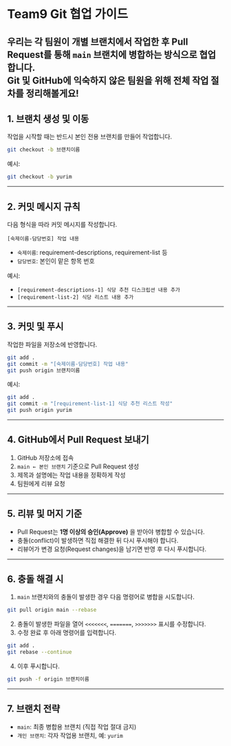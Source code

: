 # Team9 Git 협업 가이드

우리는 각 팀원이 개별 브랜치에서 작업한 후 Pull Request를 통해 `main` 브랜치에 병합하는 방식으로 협업합니다.  
Git 및 GitHub에 익숙하지 않은 팀원을 위해 전체 작업 절차를 정리해볼게요!
---

## 1. 브랜치 생성 및 이동

작업을 시작할 때는 반드시 본인 전용 브랜치를 만들어 작업합니다.

```bash
git checkout -b 브랜치이름
```

예시:
```bash
git checkout -b yurim
```

---

## 2. 커밋 메시지 규칙

다음 형식을 따라 커밋 메시지를 작성합니다.

```
[숙제이름-담당번호] 작업 내용
```

- `숙제이름`: requirement-descriptions, requirement-list 등
- `담당번호`: 본인이 맡은 항목 번호

예시:
- `[requirement-descriptions-1] 식당 추천 디스크립션 내용 추가`
- `[requirement-list-2] 식당 리스트 내용 추가`

---

## 3. 커밋 및 푸시

작업한 파일을 저장소에 반영합니다.

```bash
git add .
git commit -m "[숙제이름-담당번호] 작업 내용"
git push origin 브랜치이름
```

예시:
```bash
git add .
git commit -m "[requirement-list-1] 식당 추천 리스트 작성"
git push origin yurim
```

---

## 4. GitHub에서 Pull Request 보내기

1. GitHub 저장소에 접속
2. `main ← 본인 브랜치` 기준으로 Pull Request 생성
3. 제목과 설명에는 작업 내용을 정확하게 작성
4. 팀원에게 리뷰 요청

---

## 5. 리뷰 및 머지 기준

- Pull Request는 **1명 이상의 승인(Approve)** 을 받아야 병합할 수 있습니다.
- 충돌(conflict)이 발생하면 직접 해결한 뒤 다시 푸시해야 합니다.
- 리뷰어가 변경 요청(Request changes)을 남기면 반영 후 다시 푸시합니다.

---

## 6. 충돌 해결 시

1. `main` 브랜치와의 충돌이 발생한 경우 다음 명령어로 병합을 시도합니다.

```bash
git pull origin main --rebase
```

2. 충돌이 발생한 파일을 열어 `<<<<<<<`, `=======`, `>>>>>>>` 표시를 수정합니다.
3. 수정 완료 후 아래 명령어를 입력합니다.

```bash
git add .
git rebase --continue
```

4. 이후 푸시합니다.

```bash
git push -f origin 브랜치이름
```

---

## 7. 브랜치 전략

- `main`: 최종 병합용 브랜치 (직접 작업 절대 금지)
- `개인 브랜치`: 각자 작업용 브랜치, 예: `yurim`
